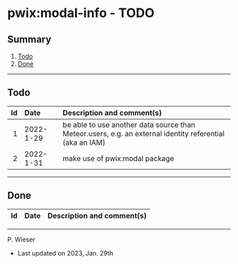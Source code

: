 # pwix:modal-info - TODO

## Summary

1. [Todo](#todo)
2. [Done](#done)

---
## Todo

|   Id | Date       | Description and comment(s) |
| ---: | :---       | :---                       |
|    1 | 2022- 1-29 | be able to use another data source than Meteor.users, e.g. an external identity referential (aka an IAM) |
|    2 | 2022- 1-31 | make use of pwix:modal package |

---
## Done

|   Id | Date       | Description and comment(s) |
| ---: | :---       | :---                       |

---
P. Wieser
- Last updated on 2023, Jan. 29th
